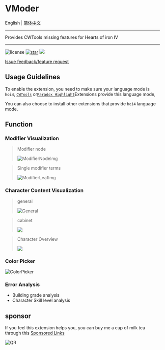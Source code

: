 # VModer

English | [简体中文](VModer.Extensions/client/README.md)

---
Provides CWTools missing features for Hearts of iron IV

---

![license](https://img.shields.io/github/license/textGamex/Vmoder?style=for-the-badge&color=blue)
[![star](https://img.shields.io/github/stars/textGamex/vmoder?style=for-the-badge)](https://github.com/textGamex/VModer)
![](https://img.shields.io/badge/Language-CSharp-blue?style=for-the-badge)

[Issue feedback/feature request](https://github.com/textGamex/VModer/issues/new)

## Usage Guidelines

To enable the extension, you need to make sure your language mode is `hoi4`, [`CWTools`](https://marketplace.visualstudio.com/items?itemName=tboby.cwtools-vscode)
or[`Paradox Highlight`](https://marketplace.visualstudio.com/items?itemName=dragon-archer.paradox-highlight)Extensions provide this language mode,

You can also choose to install other extensions that provide `hoi4` language mode.

## Function

### Modifier Visualization

> Modifier node
> 
>![ModifierNodeImg](https://www.helloimg.com/i/2025/01/18/678a838fd83d0.png)

> Single modifier terms
> 
>![ModifierLeafImg](https://www.helloimg.com/i/2025/01/18/678a838fdb9e0.png)

### Character Content Visualization

>general
> 
>![General](https://www.helloimg.com/i/2025/01/18/678a83903e74b.png)

>cabinet
> 
>![](https://www.helloimg.com/i/2025/01/18/678a8390052ea.png)

> Character Overview
> 
>![](https://www.helloimg.com/i/2025/01/18/678a83910610a.png)

### Color Picker

![ColorPicker](https://www.helloimg.com/i/2025/01/18/678b34fe8e854.png)

### Error Analysis

- Building grade analysis
- Character Skill level analysis

## sponsor

If you feel this extension helps you, you can buy me a cup of milk tea through this
[Sponsored Links](https://afdian.com/a/textGamex)

![QR](https://www.helloimg.com/i/2025/01/14/67860b62b54f5.jpg)
